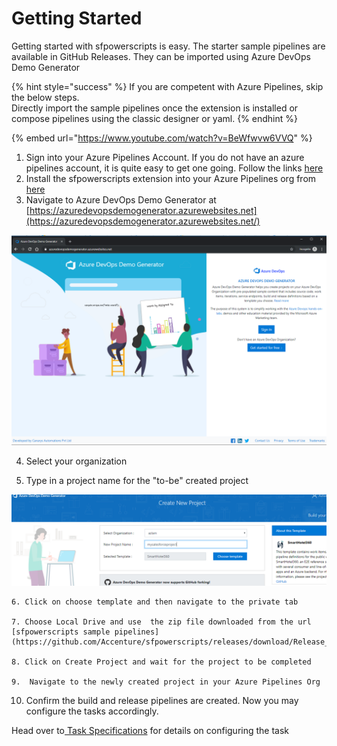 # Getting Started

Getting started with sfpowerscripts is easy.  The starter sample pipelines are available in GitHub Releases. They can be imported using Azure DevOps Demo Generator

{% hint style="success" %}
If you are competent with Azure Pipelines, skip the below steps.   
Directly import the sample pipelines once the extension is installed or compose pipelines using the classic designer or yaml. 
{% endhint %}

{% embed url="https://www.youtube.com/watch?v=BeWfwvw6VVQ" %}

1. Sign into your Azure Pipelines Account. If you do not have an azure pipelines account, it is quite easy to get one going. Follow the links [here](https://azure.microsoft.com/en-au/services/devops/) 
2. Install the sfpowerscripts extension into your Azure Pipelines org from [here](https://marketplace.visualstudio.com/items?itemName=AzlamSalam.sfpowerscripts) 
3.  Navigate to Azure DevOps Demo Generator at [https://azuredevopsdemogenerator.azurewebsites.net](https://azuredevopsdemogenerator.azurewebsites.net/)

![](../.gitbook/assets/azure-devops-demo-generator.png)

  4. Select your organization

  5. Type in a project name for the "to-be" created project

![](../.gitbook/assets/create-new-project.png)

    6. Click on choose template and then navigate to the private tab

    7. Choose Local Drive and use  the zip file downloaded from the url  [sfpowerscripts sample pipelines](https://github.com/Accenture/sfpowerscripts/releases/download/Release_15/sfpowerscripts_sample_pipelines.zip)

    8. Click on Create Project and wait for the project to be completed

    9.  Navigate to the newly created project in your Azure Pipelines Org

  10. Confirm the build and release pipelines are created. Now you may configure the tasks accordingly.

Head over to[ Task Specifications](task-specifications/) for details on configuring the task  


